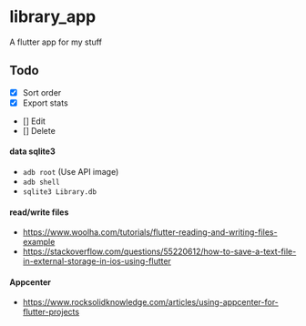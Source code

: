 # library_app

A flutter app for my stuff

## Todo
* [x] Sort order
* [x] Export stats
* [] Edit
* [] Delete

#### data sqlite3
* `adb root` (Use API image)
* `adb shell`
* `sqlite3 Library.db`

#### read/write files
* https://www.woolha.com/tutorials/flutter-reading-and-writing-files-example
* https://stackoverflow.com/questions/55220612/how-to-save-a-text-file-in-external-storage-in-ios-using-flutter

#### Appcenter
* https://www.rocksolidknowledge.com/articles/using-appcenter-for-flutter-projects
